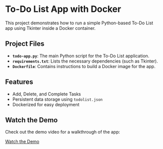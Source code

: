 
# To-Do List App with Docker

This project demonstrates how to run a simple Python-based To-Do List app using Tkinter inside a Docker container.

## Project Files

- **`todo-app.py`**: The main Python script for the To-Do List application.
- **`requirements.txt`**: Lists the necessary dependencies (such as Tkinter).
- **`Dockerfile`**: Contains instructions to build a Docker image for the app.

## Features

- Add, Delete, and Complete Tasks
- Persistent data storage using `todolist.json`
- Dockerized for easy deployment





## Watch the Demo

Check out the demo video for a walkthrough of the app:

[Watch the Demo](https://drive.google.com/file/d/1OgNdlcJ5VR4MqzmIXpU680gruZ1yDpL-/view?usp=drive_link)
